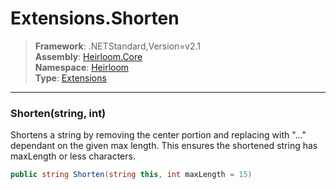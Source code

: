 # Extensions.Shorten

> **Framework**: .NETStandard,Version=v2.1  
> **Assembly**: [Heirloom.Core][0]  
> **Namespace**: [Heirloom][0]  
> **Type**: [Extensions][1]  

--------------------------------------------------------------------------------

### Shorten(string, int)

Shortens a string by removing the center portion and replacing with "..." dependant on the given max length. This ensures the shortened string has maxLength or less characters.

```cs
public string Shorten(string this, int maxLength = 15)
```

[0]: ../Heirloom.Core.md
[1]: Heirloom.Extensions.md
